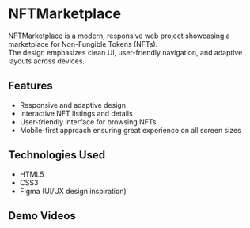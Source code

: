# NFTMarketplace

NFTMarketplace is a modern, responsive web project showcasing a marketplace for Non-Fungible Tokens (NFTs).  
The design emphasizes clean UI, user-friendly navigation, and adaptive layouts across devices.

## Features

- Responsive and adaptive design  
- Interactive NFT listings and details  
- User-friendly interface for browsing NFTs  
- Mobile-first approach ensuring great experience on all screen sizes

## Technologies Used

- HTML5  
- CSS3  
- Figma (UI/UX design inspiration)

## Demo Videos

